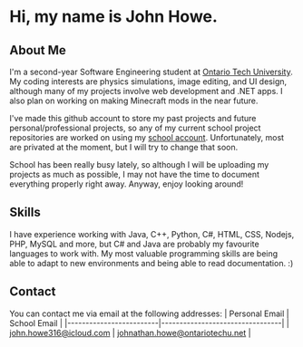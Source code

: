# Hi, my name is John Howe.



## About Me
I'm a second-year Software Engineering student at [Ontario Tech University](https://ontariotechu.ca).
My coding interests are physics simulations, image editing, and UI design, although many of my projects involve web development and .NET apps.
I also plan on working on making Minecraft mods in the near future.

I've made this github account to store my past projects and future personal/professional projects, 
so any of my current school project repositories are worked on using my [school account](https://github.com/johnh-otu).
Unfortunately, most are privated at the moment, but I will try to change that soon.

School has been really busy lately, so although I will be uploading my projects as much as possible, I may not have the time to document everything properly right away. Anyway, enjoy looking around!

## Skills
I have experience working with Java, C++, Python, C#, HTML, CSS, Nodejs, PHP, MySQL and more, but C# and Java are probably my favourite languages to work with.
My most valuable programming skills are being able to adapt to new environments and being able to read documentation. :)

## Contact
You can contact me via email at the following addresses:
| Personal Email          | School Email                    |
|-------------------------|---------------------------------|
| john.howe316@icloud.com | johnathan.howe@ontariotechu.net |
